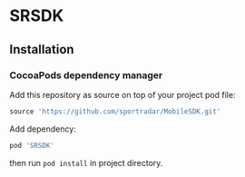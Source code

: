 # SRSDK

## Installation

### CocoaPods dependency manager

Add this repository as source on top of your project pod file:
```ruby
source 'https://github.com/sportradar/MobileSDK.git'
```

Add dependency:
```ruby
pod 'SRSDK'
```

then run `pod install` in project directory.
